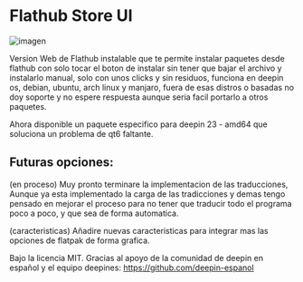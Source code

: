 # Flathub Store UI

![imagen](https://github.com/user-attachments/assets/a8755a08-ec10-47e2-b9e2-7dfb48e416d3)

Version Web de Flathub instalable que te permite instalar paquetes desde flathub con solo tocar el boton de instalar sin tener que bajar el archivo y instalarlo manual, solo con unos clicks y sin residuos, funciona en deepin os, debian, ubuntu, arch linux y manjaro, fuera de esas distros o basadas no doy soporte y no espere respuesta aunque seria facil portarlo a otros paquetes.

Ahora disponible un paquete especifico para deepin 23 - amd64 que soluciona un problema de qt6 faltante.

## Futuras opciones: 
(en proceso) Muy pronto terminare la implementacion de las traducciones, Aunque ya esta implementado la carga de las tradicciones y demas tengo pensado en mejorar el proceso para no tener que traducir todo el programa poco a poco, y que sea de forma automatica.

(caracteristicas) Añadire nuevas caracteristicas para integrar mas las opciones de flatpak de forma grafica.

Bajo la licencia MIT.
Gracias al apoyo de la comunidad de deepin en español y el equipo deepines: https://github.com/deepin-espanol
